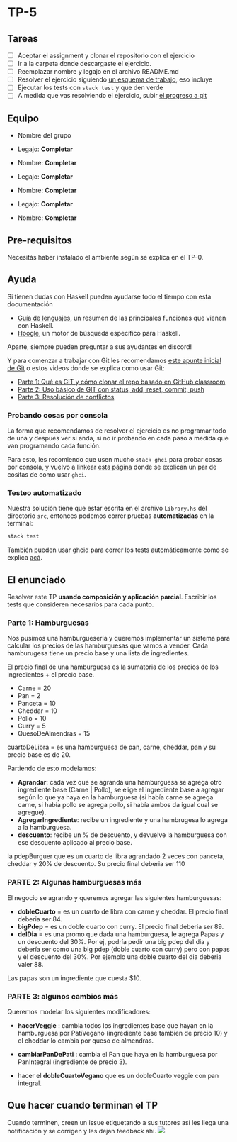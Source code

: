 # TP-5

## Tareas

- [ ] Aceptar el assignment y clonar el repositorio con el ejercicio
- [ ] Ir a la carpeta donde descargaste el ejercicio.
- [ ] Reemplazar nombre y legajo en el archivo README.md
- [ ] Resolver el ejercicio siguiendo [un esquema de trabajo](https://github.com/pdep-utn/enunciados-miercoles-noche/blob/master/pages/haskell/trabajo.md), eso incluye
- [ ] Ejecutar los tests con `stack test` y que den verde
- [ ] A medida que vas resolviendo el ejercicio, subir [el progreso a git](https://github.com/pdep-utn/enunciados-miercoles-noche/blob/master/pages/git/resolverConflictos.md)

## Equipo

- Nombre del grupo

- Legajo: **Completar**
- Nombre: **Completar**

- Legajo: **Completar**
- Nombre: **Completar**

- Legajo: **Completar**
- Nombre: **Completar**

## Pre-requisitos

Necesitás haber instalado el ambiente según se explica en el TP-0.

## Ayuda

Si tienen dudas con Haskell pueden ayudarse todo el tiempo con esta documentación

- [Guía de lenguajes](https://docs.google.com/document/d/1oJ-tyQJoBtJh0kFcsV9wSUpgpopjGtoyhJdPUdjFIJQ/edit?usp=sharing), un resumen de las principales funciones que vienen con Haskell.
- [Hoogle](https://www.haskell.org/hoogle/), un motor de búsqueda específico para Haskell.

Aparte, siempre pueden preguntar a sus ayudantes en discord!

Y para comenzar a trabajar con Git les recomendamos [este apunte inicial de Git](https://docs.google.com/document/d/1ozqfYCwt-37stynmgAd5wJlNOFKWYQeIZoeqXpAEs0I/edit) o estos videos donde se explica como usar Git:
- [Parte 1: Qué es GIT y cómo clonar el repo basado en GitHub classroom](https://www.youtube.com/watch?v=rRKe7l-ZNvM)
- [Parte 2: Uso básico de GIT con status, add, reset, commit, push](https://www.youtube.com/watch?v=OgasfM5qJJE)
- [Parte 3: Resolución de conflictos](https://www.youtube.com/watch?v=sKcN7cWFniw)

### Probando cosas por consola

La forma que recomendamos de resolver el ejercicio es no programar todo de una y después ver si anda, si no ir probando en cada paso a medida que van programando cada función.

Para esto, les recomiendo que usen mucho `stack ghci` para probar cosas por consola, y vuelvo a linkear [esta página](https://github.com/pdep-utn/enunciados-miercoles-noche/blob/master/pages/haskell/trabajo.md#comandos-%C3%BAtiles) donde se explican un par de cositas de como usar `ghci`.

### Testeo automatizado

Nuestra solución tiene que estar escrita en el archivo `Library.hs` del directorio `src`, entonces podemos correr pruebas **automatizadas** en la terminal:

```bash
stack test
```

También pueden usar ghcid para correr los tests automáticamente como se explica [acá](https://github.com/pdepviernestm/2021-clases/blob/main/clase-02/correrTestsMasRapidoConGhcid.md).

## El enunciado


Resolver este TP  **usando composición y aplicación parcial**. Escribir los tests que consideren necesarios para cada punto.

### Parte 1: Hamburguesas

Nos pusimos una hamburguesería y queremos implementar un sistema para calcular los precios de las hamburguesas que vamos a vender. Cada hamburugesa tiene un precio base y una lista de ingredientes.

El precio final de una hamburguesa es la sumatoria de los precios de los ingredientes + el precio base.

- Carne = 20
- Pan = 2
- Panceta = 10
- Cheddar = 10
- Pollo = 10
- Curry = 5
- QuesoDeAlmendras = 15
 
 cuartoDeLibra = es una hamburguesa de pan, carne, cheddar, pan y su precio base es de 20.

 Partiendo de esto modelamos:
 
- **Agrandar**: cada vez que se agranda una hamburguesa se agrega otro ingrediente base (Carne | Pollo), se elige el ingrediente base a agregar según lo que ya haya en la hamburguesa (si había carne se agrega carne, si había pollo se agrega pollo, si había ambos da igual cual se agregue).
- **AgregarIngrediente**: recibe un ingrediente y una hambrugesa lo agrega a la hamburguesa.
- **descuento**: recibe un % de descuento, y devuelve la hamburguesa con ese descuento aplicado al precio base.

 la pdepBurguer que es un cuarto de libra agrandado 2 veces con panceta, cheddar y 20% de descuento. Su precio final deberia ser 110

### PARTE 2: Algunas hamburguesas más
El negocio se agrando y queremos agregar las siguientes hamburguesas:
- **dobleCuarto** = es un cuarto de libra con carne y cheddar. El precio final deberia ser 84.
- **bigPdep** =  es un doble cuarto con curry. El precio final deberia ser 89.
- **delDia** = es una promo que dada una hamburguesa, le agrega Papas y un descuento del 30%. Por ej, podría pedir una big pdep del dia y debería ser como una big pdep (doble cuarto con curry) pero con papas y el descuento del 30%. Por ejemplo una doble cuarto del dia deberia valer 88.

Las papas son un ingrediente que cuesta $10.

### PARTE 3: algunos cambios más 

Queremos modelar los siguientes modificadores:
- **hacerVeggie** : cambia todos los ingredientes base que hayan en la hamburguesa por PatiVegano (ingrediente base tambien de precio 10) y el cheddar lo cambia por queso de almendras.
- **cambiarPanDePati** : cambia el Pan que haya en la hamburguesa por PanIntegral (ingrediente de precio 3).

- hacer el **dobleCuartoVegano** que es un dobleCuarto veggie con pan integral.


## Que hacer cuando terminan el TP

Cuando terminen, creen un issue etiquetando a sus tutores así les llega una notificación y se corrigen y les dejan feedback ahí.
![](https://i.imgur.com/ypeXpBw.gif)
